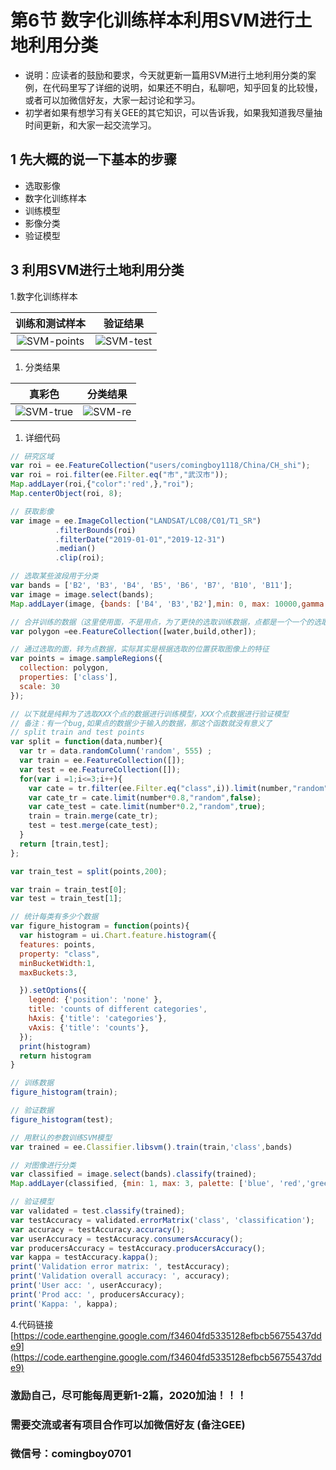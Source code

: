 # 第6节 数字化训练样本利用SVM进行土地利用分类

* 说明：应读者的鼓励和要求，今天就更新一篇用SVM进行土地利用分类的案例，在代码里写了详细的说明，如果还不明白，私聊吧，知乎回复的比较慢，或者可以加微信好友，大家一起讨论和学习。
* 初学者如果有想学习有关GEE的其它知识，可以告诉我，如果我知道我尽量抽时间更新，和大家一起交流学习。

## 1 先大概的说一下基本的步骤

* 选取影像
* 数字化训练样本
* 训练模型
* 影像分类
* 验证模型

## 3 利用SVM进行土地利用分类

1.数字化训练样本

| 训练和测试样本 | 验证结果 |
| :---: | :---: |
| ![SVM-points](https://github.com/comingboy0701/GEE-learning/tree/fd21396ff939e010878613ac271612ab5564d008/.gitbook/assets/svm-points.png) | ![SVM-test](https://github.com/comingboy0701/GEE-learning/tree/fd21396ff939e010878613ac271612ab5564d008/.gitbook/assets/svm-test.png) |

1. 分类结果

| 真彩色 | 分类结果 |
| :---: | :---: |
| ![SVM-true](https://github.com/comingboy0701/GEE-learning/tree/fd21396ff939e010878613ac271612ab5564d008/.gitbook/assets/svm-true.png) | ![SVM-re](https://github.com/comingboy0701/GEE-learning/tree/fd21396ff939e010878613ac271612ab5564d008/.gitbook/assets/svm-re.png) |

1. 详细代码

```javascript
// 研究区域
var roi = ee.FeatureCollection("users/comingboy1118/China/CH_shi");
var roi = roi.filter(ee.Filter.eq("市","武汉市"));
Map.addLayer(roi,{"color":'red',},"roi");
Map.centerObject(roi, 8);

// 获取影像
var image = ee.ImageCollection("LANDSAT/LC08/C01/T1_SR")
          .filterBounds(roi)
          .filterDate("2019-01-01","2019-12-31")
          .median()
          .clip(roi);

// 选取某些波段用于分类
var bands = ['B2', 'B3', 'B4', 'B5', 'B6', 'B7', 'B10', 'B11'];
var image = image.select(bands);
Map.addLayer(image, {bands: ['B4', 'B3','B2'],min: 0, max: 10000,gamma:3,opacity:1},'image');

// 合并训练的数据（这里使用面，不是用点，为了更快的选取训练数据，点都是一个一个的选取，但是我画一个面就有很多个点数据）
var polygon =ee.FeatureCollection([water,build,other]);

// 通过选取的面，转为点数据，实际其实是根据选取的位置获取图像上的特征
var points = image.sampleRegions({
  collection: polygon,
  properties: ['class'],
  scale: 30
});

// 以下就是纯粹为了选取XXX个点的数据进行训练模型，XXX个点数据进行验证模型
// 备注：有一个bug,如果点的数据少于输入的数据，那这个函数就没有意义了
// split train and test points
var split = function(data,number){
  var tr = data.randomColumn('random', 555) ;
  var train = ee.FeatureCollection([]);
  var test = ee.FeatureCollection([]);
  for(var i =1;i<=3;i++){
    var cate = tr.filter(ee.Filter.eq("class",i)).limit(number,"random");
    var cate_tr = cate.limit(number*0.8,"random",false);
    var cate_test = cate.limit(number*0.2,"random",true);
    train = train.merge(cate_tr);
    test = test.merge(cate_test);
  }
  return [train,test];
};

var train_test = split(points,200);

var train = train_test[0];
var test = train_test[1];

// 统计每类有多少个数据
var figure_histogram = function(points){
  var histogram = ui.Chart.feature.histogram({
  features: points,
  property: "class",
  minBucketWidth:1, 
  maxBuckets:3,

  }).setOptions({
    legend: {'position': 'none' },
    title: 'counts of different categories',
    hAxis: {'title': 'categories'},
    vAxis: {'title': 'counts'},
  });
  print(histogram)
  return histogram
}

// 训练数据
figure_histogram(train);

// 验证数据
figure_histogram(test);

// 用默认的参数训练SVM模型
var trained = ee.Classifier.libsvm().train(train,'class',bands)

// 对图像进行分类
var classified = image.select(bands).classify(trained);
Map.addLayer(classified, {min: 1, max: 3, palette: ['blue', 'red','green']}, 'classified');

// 验证模型
var validated = test.classify(trained);
var testAccuracy = validated.errorMatrix('class', 'classification');
var accuracy = testAccuracy.accuracy();
var userAccuracy = testAccuracy.consumersAccuracy();
var producersAccuracy = testAccuracy.producersAccuracy();
var kappa = testAccuracy.kappa();
print('Validation error matrix: ', testAccuracy);
print('Validation overall accuracy: ', accuracy);
print('User acc: ', userAccuracy);
print('Prod acc: ', producersAccuracy);
print('Kappa: ', kappa);
```

4.代码链接 [https://code.earthengine.google.com/f34604fd5335128efbcb56755437dde9](https://code.earthengine.google.com/f34604fd5335128efbcb56755437dde9)

### 激励自己，尽可能每周更新1-2篇，2020加油！！！

### 需要交流或者有项目合作可以加微信好友 \(备注GEE\)

### 微信号：comingboy0701

